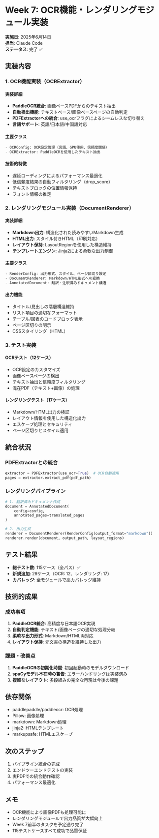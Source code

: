 # Week 7: OCR機能・レンダリングモジュール実装

**実施日**: 2025年6月14日  
**担当**: Claude Code  
**ステータス**: 完了 ✅

## 実装内容

### 1. OCR機能実装（OCRExtractor）

#### 実装詳細
- **PaddleOCR統合**: 画像ベースPDFからのテキスト抽出
- **自動検出機能**: テキストベース/画像ベースページの自動判定
- **PDFExtractorへの統合**: use_ocrフラグによるシームレスな切り替え
- **言語サポート**: 英語/日本語/中国語対応

#### 主要クラス
```python
- OCRConfig: OCR設定管理（言語、GPU使用、信頼度閾値）
- OCRExtractor: PaddleOCRを使用したテキスト抽出
```

#### 技術的特徴
- 遅延ローディングによるパフォーマンス最適化
- 低信頼度結果の自動フィルタリング（drop_score）
- テキストブロックの位置情報保持
- フォント情報の推定

### 2. レンダリングモジュール実装（DocumentRenderer）

#### 実装詳細
- **Markdown出力**: 構造化された読みやすいMarkdown生成
- **HTML出力**: スタイル付きHTML（印刷対応）
- **レイアウト保持**: LayoutRegionを使用した構造維持
- **テンプレートエンジン**: Jinja2による柔軟な出力制御

#### 主要クラス
```python
- RenderConfig: 出力形式、スタイル、ページ区切り設定
- DocumentRenderer: Markdown/HTML形式への変換
- AnnotatedDocument: 翻訳・注釈済みドキュメント構造
```

#### 出力機能
- タイトル/見出しの階層構造維持
- リスト項目の適切なフォーマット
- テーブル/図表のコードブロック表示
- ページ区切りの明示
- CSSスタイリング（HTML）

### 3. テスト実装

#### OCRテスト（12ケース）
- OCR設定のカスタマイズ
- 画像ベースページの検出
- テキスト抽出と信頼度フィルタリング
- 混在PDF（テキスト+画像）の処理

#### レンダリングテスト（17ケース）
- Markdown/HTML出力の検証
- レイアウト情報を使用した構造化出力
- エスケープ処理とセキュリティ
- ページ区切りとスタイル適用

## 統合状況

### PDFExtractorとの統合
```python
extractor = PDFExtractor(use_ocr=True)  # OCR自動適用
pages = extractor.extract_pdf(pdf_path)
```

### レンダリングパイプライン
```python
# 1. 翻訳済みドキュメント作成
document = AnnotatedDocument(
    config=config,
    annotated_pages=translated_pages
)

# 2. 出力生成
renderer = DocumentRenderer(RenderConfig(output_format="markdown"))
renderer.render(document, output_path, layout_regions)
```

## テスト結果
- **総テスト数**: 115ケース（全パス）✅
- **新規追加**: 29ケース（OCR: 12、レンダリング: 17）
- **カバレッジ**: 全モジュールで高カバレッジ維持

## 技術的成果

### 成功事項
1. **PaddleOCR統合**: 高精度な日本語OCR実現
2. **自動判定機能**: テキスト/画像ページの適切な処理分岐
3. **柔軟な出力形式**: Markdown/HTML両対応
4. **レイアウト保持**: 元文書の構造を維持した出力

### 課題・改善点
1. **PaddleOCRの初期化時間**: 初回起動時のモデルダウンロード
2. **spaCyモデル不在時の警告**: エラーハンドリングは実装済み
3. **複雑なレイアウト**: 多段組みの完全な再現は今後の課題

## 依存関係
- paddlepaddle/paddleocr: OCR処理
- Pillow: 画像処理
- markdown: Markdown処理
- jinja2: HTMLテンプレート
- markupsafe: HTMLエスケープ

## 次のステップ
1. パイプライン統合の完成
2. エンドツーエンドテストの実装
3. 実PDFでの統合動作確認
4. パフォーマンス最適化

## メモ
- OCR機能により画像PDFも処理可能に
- レンダリングモジュールで出力品質が大幅向上
- Week 7前半のタスクを予定通り完了
- 115テストケースすべて成功で品質保証